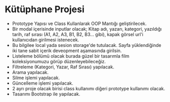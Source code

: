 # Kütüphane Projesi

- Prototype Yapısı ve Class Kullanlarak OOP Mantığı geliştirilecek.
- Bir modal içerisinde inputlar olacak; Kitap adı, yazarı, kategori, yazıldığı tarih, raf sırası (A1, A2, A3, B1, B2, B3... gibi), kapak görsel url'i kullanıcıdan girilmesi istenecek.
- Bu bilgilee local yada sesion storage'de tutulacak. Sayfa yüklendiğinde iki tane sabit içerik deveopment aşamasında girilsin.
- Listeleme bölümü olacak burada güzel bir tasarımla film koleksiyonumuzu görüp düzenleyebileceğiz. 
- Filtreleme (Kategori, Yazar, Raf Sırası) yapılacak.
- Arama yapılacak.
- Silme işlemi yapılacak.
- Güncelleme işlemi yapılacak.
- 2 ayrı proje olacak birisi class kullanımı diğeri prototype kullanımı olacak.
- Tasarımı Bootstrap ile yapılacak.

